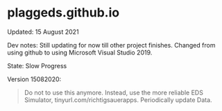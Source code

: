 # plaggeds.github.io
Updated: 15 August 2021

Dev notes: Still updating for now till other project finishes. Changed from using github to using Microsoft Visual Studio 2019.

State: Slow Progress

Version 15082020:

>Do not to use this anymore. Instead, use the more reliable EDS Simulator, tinyurl.com/richtigsauerapps.
>Periodically update Data.
